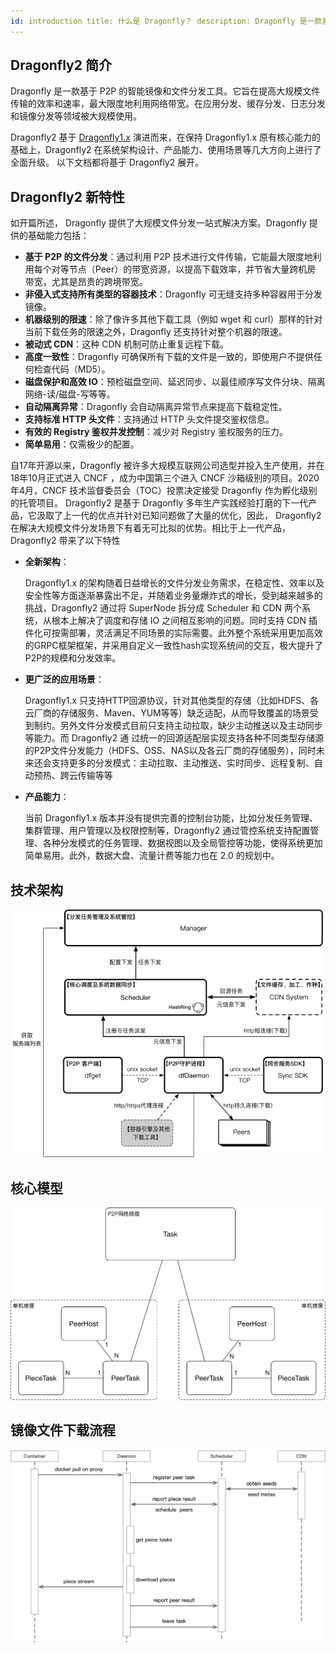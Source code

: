 ```yaml
---
id: introduction title: 什么是 Dragonfly？ description: Dragonfly 是一款基于 P2P 的智能镜像和文件分发工具。它旨在提高文件传输的效率和速率，最大限度地利用网络带宽，尤其是在分发大量数据时，例如应用分发、缓存分发、日志分发和镜像分发。 slug: /
---
```


## Dragonfly2 简介

Dragonfly 是一款基于 P2P 的智能镜像和文件分发工具。它旨在提高大规模文件传输的效率和速率，最大限度地利用网络带宽。在应用分发、缓存分发、日志分发和镜像分发等领域被大规模使用。

Dragonfly2 基于 [Dragonfly1.x](https://github.com/dragonflyoss/Dragonfly) 演进而来，在保持 Dragonfly1.x 原有核心能力的基础上，Dragonfly2 在系统架构设计、产品能力、使用场景等几大方向上进行了全面升级。 以下文档都将基于
Dragonfly2 展开。

## Dragonfly2 新特性

如开篇所述， Dragonfly 提供了大规模文件分发一站式解决方案。Dragonfly 提供的基础能力包括：

- **基于 P2P 的文件分发**：通过利用 P2P 技术进行文件传输，它能最大限度地利用每个对等节点（Peer）的带宽资源，以提高下载效率，并节省大量跨机房 带宽，尤其是昂贵的跨境带宽。
- **非侵入式支持所有类型的容器技术**：Dragonfly 可无缝支持多种容器用于分发镜像。
- **机器级别的限速**：除了像许多其他下载工具（例如 wget 和 curl）那样的针对当前下载任务的限速之外，Dragonfly 还支持针对整个机器的限速。
- **被动式 CDN**：这种 CDN 机制可防止重复远程下载。
- **高度一致性**：Dragonfly 可确保所有下载的文件是一致的，即使用户不提供任何检查代码（MD5）。
- **磁盘保护和高效 IO**：预检磁盘空间、延迟同步、以最佳顺序写文件分块、隔离网络-读/磁盘-写等等。
- **自动隔离异常**：Dragonfly 会自动隔离异常节点来提高下载稳定性。
- **支持标准 HTTP 头文件**：支持通过 HTTP 头文件提交鉴权信息。
- **有效的 Registry 鉴权并发控制**：减少对 Registry 鉴权服务的压力。
- **简单易用**：仅需极少的配置。

自17年开源以来，Dragonfly 被许多大规模互联网公司选型并投入生产使用，并在18年10月正式进入 CNCF ，成为中国第三个进入 CNCF 沙箱级别的项目。2020年4月，CNCF 技术监督委员会（TOC）投票决定接受 Dragonfly 作为孵化级别的托管项目。 Dragonfly2 是基于
Dragonfly 多年生产实践经验打磨的下一代产品，它汲取了上一代的优点并针对已知问题做了大量的优化，因此， Dragonfly2 在解决大规模文件分发场景下有着无可比拟的优势。相比于上一代产品，Dragonfly2 带来了以下特性

- **全新架构**：

  Dragonfly1.x 的架构随着日益增长的文件分发业务需求，在稳定性、效率以及安全性等方面逐渐暴露出不足，并随着业务量爆炸式的增长，受到越来越多的挑战，Dragonfly2 通过将 SuperNode 拆分成 Scheduler 和 CDN 两个系统，从根本上解决了调度和存储 IO 之间相互影响的问题。同时支持
  CDN 插件化可按需部署，灵活满足不同场景的实际需要。此外整个系统采用更加高效的GRPC框架框架，并采用自定义一致性hash实现系统间的交互，极大提升了P2P的规模和分发效率。

- **更广泛的应用场景**：

  Dragonfly1.x 只支持HTTP回源协议，针对其他类型的存储（比如HDFS、各云厂商的存储服务、Maven、YUM等等）缺乏适配，从而导致覆盖的场景受到制约。另外文件分发模式目前只支持主动拉取，缺少主动推送以及主动同步等能力。而 Dragonfly2 通
  过统一的回源适配层实现支持各种不同类型存储源的P2P文件分发能力（HDFS、OSS、NAS以及各云厂商的存储服务），同时未来还会支持更多的分发模式：主动拉取、主动推送、实时同步、远程复制、自动预热、跨云传输等等

- **产品能力**：

  当前 Dragonfly1.x 版本并没有提供完善的控制台功能，比如分发任务管理、集群管理、用户管理以及权限控制等，Dragonfly2 通过管控系统支持配置管理、各种分发模式的任务管理、数据视图以及全局管控等功能，使得系统更加简单易用。此外，数据大盘、流量计费等能力也在 2.0 的规划中。

## 技术架构

![arch](../resource/arch.png)

## 核心模型

![model-relations](../resource/model-relations.png)

## 镜像文件下载流程

![Downloading Container Images](../resource/image-download-flow.png)
